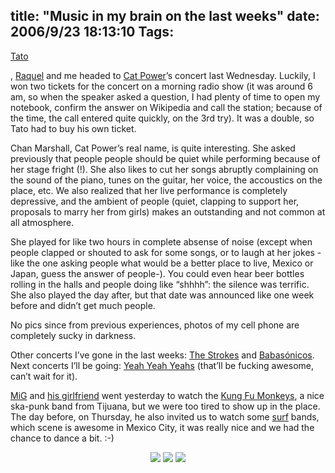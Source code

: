 title: "Music in my brain on the last weeks"
date: 2006/9/23 18:13:10
Tags: 
---
<a target="_blank" href="http://www.tacvbo.net">Tato</a><p>, <a target="_blank" href="http://www.maggit.com.mx">Raquel</a> and me headed to <a target="_blank" href="http://en.wikipedia.org/wiki/Cat_Power">Cat Power</a>&#8217;s concert last Wednesday. Luckily, I won two tickets for the concert on a morning radio show (it was around 6 am, so when the speaker asked a question, I had plenty of time to open my notebook, confirm the answer on Wikipedia and call the station; because of the time, the call entered quite quickly, on the 3rd try). It was a double, so Tato had to buy his own ticket.

Chan Marshall, Cat Power&#8217;s real name, is quite interesting. She asked previously that people people should be quiet while performing because of her stage fright (!). She also likes to cut her songs abruptly complaining on the sound of the piano, tunes on the guitar, her voice, the accoustics on the place, etc. We also realized that her live performance is completely depressive, and the ambient of people (quiet, clapping to support her, proposals to marry her from girls) makes an outstanding and not common at all atmosphere.

She played for like two hours in complete absense of noise (except when people clapped or shouted to ask for some songs, or to laugh at her jokes -like the one asking people what would be a better place to live, Mexico or Japan, guess the answer of people-). You could even hear beer bottles rolling in the halls and people doing like &#8220;shhhh&#8221;: the silence was terrific. She also played the day after, but that date was announced like one week before and didn&#8217;t get much people.

No pics since from previous experiences, photos of my cell phone are completely sucky in darkness.

Other concerts I&#8217;ve gone in the last weeks: <a target="_blank" href="http://en.wikipedia.org/wiki/The_Strokes">The Strokes</a> and <a target="_blank" href="http://en.wikipedia.org/wiki/Babas%C3%B3nicos">Babasónicos</a>. Next concerts I&#8217;ll be going: <a target="_blank" href="http://en.wikipedia.org/wiki/Yeah_Yeah_Yeahs">Yeah Yeah Yeahs</a> (that&#8217;ll be fucking awesome, can&#8217;t wait for it).

<a target="_blank" href="http://www.rabade.net/">MiG</a> and <a target="_blank" href="http://www.myspace.com/risotas">his girlfriend</a> went yesterday to watch the <a target="_blank" href="http://www.myspace.com/loskfm">Kung Fu Monkeys</a>, a nice ska-punk band from Tijuana, but we were too tired to show up in the place. The day before, on Thursday, he also invited us to watch some <a target="_blank" href="http://en.wikipedia.org/wiki/Surf_rock">surf</a> bands, which scene is awesome in Mexico City, it was really nice and we had the chance to dance a bit. :-)
</p>
<p align="center"><a target="_blank" href="http://www.damog.net/gallery/v/moblog/IMG024_005.JPG.html"><img src="http://www.damog.net/gallery/d/3908-2/IMG024_005.JPG"/></a> <a target="_blank" href="http://www.damog.net/gallery/v/moblog/IMG025_003.JPG.html"><img src="http://www.damog.net/gallery/d/3910-2/IMG025_003.JPG"/></a> <a target="_blank" href="http://www.damog.net/gallery/v/moblog/IMG026_004.JPG.html"><img src="http://www.damog.net/gallery/d/3912-2/IMG026_004.JPG"/></a></p>
